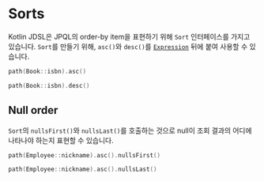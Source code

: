 # Sorts

Kotlin JDSL은 JPQL의 order-by item을 표현하기 위해 `Sort` 인터페이스를 가지고 있습니다.
`Sort`를 만들기 위해, `asc()`와 `desc()`를 [`Expression`](expressions.md) 뒤에 붙여 사용할 수 있습니다.

```kotlin
path(Book::isbn).asc()

path(Book::isbn).desc()
```

## Null order

`Sort`의 `nullsFirst()`와 `nullsLast()`를 호출하는 것으로 null이 조회 결과의 어디에 나타나야 하는지 표현할 수 있습니다.

```kotlin
path(Employee::nickname).asc().nullsFirst()

path(Employee::nickname).asc().nullsLast()
```

